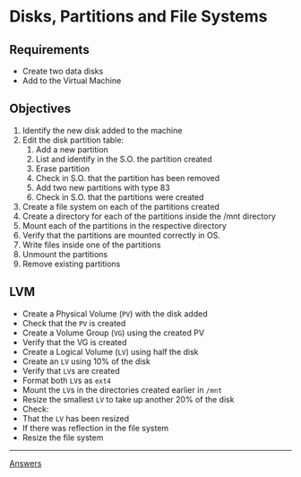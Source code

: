 # Disks, Partitions and File Systems

## Requirements

* Create two data disks
* Add to the Virtual Machine

## Objectives

1. Identify the new disk added to the machine
2. Edit the disk partition table:
    1. Add a new partition
    2. List and identify in the S.O. the partition created
    3. Erase partition
    4. Check in S.O. that the partition has been removed
    5. Add two new partitions with type 83
    6. Check in S.O. that the partitions were created
3. Create a file system on each of the partitions created
4. Create a directory for each of the partitions inside the /mnt directory
5. Mount each of the partitions in the respective directory
6. Verify that the partitions are mounted correctly in OS.
7. Write files inside one of the partitions
8. Unmount the partitions
9. Remove existing partitions

## LVM

* Create a Physical Volume (```PV```) with the disk added
* Check that the ```PV``` is created
* Create a Volume Group (```VG```) using the created PV
* Verify that the VG is created
* Create a Logical Volume (```LV```) using half the disk
* Create an ```LV``` using 10% of the disk
* Verify that ```LV```s are created
* Format both ```LV```s as ```ext4```
* Mount the ```LV```s in the directories created earlier in ```/mnt```
* Resize the smallest ```LV``` to take up another 20% of the disk
* Check:
 * That the ```LV``` has been resized
 * If there was reflection in the file system
* Resize the file system

------------
[Answers](https://github.com/ricmmartins/fasthack-linux-answers/blob/main/challenges/lab01-disks.md)
